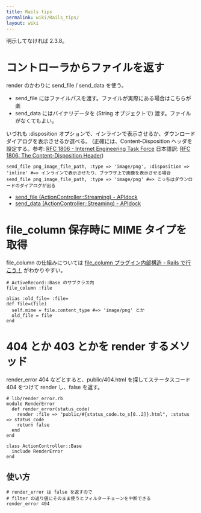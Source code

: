 ```yaml
---
title: Rails tips
permalink: wiki/Rails_tips/
layout: wiki
---
```


明示してなければ 2.3.8。

コントローラからファイルを返す
==============================

render のかわりに send\_file / send\_data を使う。

-   send\_file
    にはファイルパスを渡す。ファイルが実際にある場合はこちらが楽
-   send\_data にはバイナリデータを (String オブジェクトで)
    渡す。ファイルがなくてもよい。

いづれも :disposition
オプションで、インラインで表示させるか、ダウンロードダイアログを表示させるか選べる。
(正確には、Content-Disposition ヘッダを設定する。参考: [RFC 1806 -
Internet Engineering Task Force](http://www.ietf.org/rfc/rfc1806.txt)
日本語訳: [RFC 1806: The Content-Disposition
Header](http://lab.moyo.biz/translations/rfc/rfc1806-ja.xsp))

``` {.ruby}
send_file png_image_file_path, :type => 'image/png', :disposition => 'inline' #=> インラインで表示させたり、ブラウザ上で画像を表示させる場合
send_file png_image_file_path, :type => 'image/png' #=> こっちはダウンロードのダイアログが出る
```

-   [send\_file (ActionController::Streaming) -
    APIdock](http://apidock.com/rails/ActionController/Streaming/send_file)
-   [send\_data (ActionController::Streaming) -
    APIdock](http://apidock.com/rails/ActionController/Streaming/send_data)

file\_column 保存時に MIME タイプを取得
=======================================

file\_column の仕組みについては [file\_column プラグイン内部構造 - Rails
で行こう！](http://d.hatena.ne.jp/elm200/20070730/1185776933)
がわかりやすい。

``` {.ruby}
# ActiveRecord::Base のサブクラス内
file_column :file

alias :old_file= :file=
def file=(file)
  self.mime = file.content_type #=> 'image/png' とか
  old_file = file
end
```

404 とか 403 とかを render するメソッド
=======================================

render\_error 404 などとすると、public/404.html を探してステータスコード
404 をつけて render し、false を返す。

``` {.ruby}
# lib/render_error.rb
module RenderError
  def render_error(status_code)
    render :file => "public/#{status_code.to_s[0..2]}.html", :status => status_code
    return false
  end
end

class ActionController::Base
  include RenderError
end
```

使い方
------

``` {.ruby}
# render_error は false を返すので
# filter の返り値にそのまま使うとフィルターチェーンを中断できる
render_error 404
```

